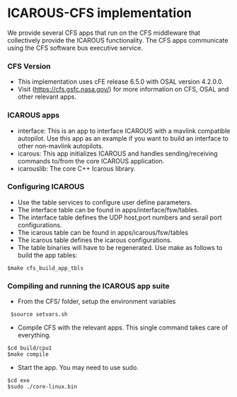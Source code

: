 ICAROUS-CFS implementation
============================

We provide several CFS apps that run on the CFS middleware that collectively provide the ICAROUS functionality. The CFS apps communicate using the CFS software bus executive service.

### CFS Version

- This implementation uses cFE release 6.5.0 with OSAL version 4.2.0.0.
- Visit (https://cfs.gsfc.nasa.gov/) for more information on CFS, OSAL and other relevant apps.

### ICAROUS apps

- interface: This is an app to interface ICAROUS with a mavlink compatible autopilot. Use this app as an example if you want to build an interface to other non-mavlink autopilots.
- icarous: This app initializes ICAROUS and handles sending/receiving commands to/from the core ICAROUS application.
- icarouslib: The core C++ Icarous library.

### Configuring ICAROUS
- Use the table services to configure user define parameters.
- The interface table can be found in apps/interface/fsw/tables.
- The interface table defines the UDP host,port numbers and serail port configurations.
- The icarous table can be found in apps/icarous/fsw/tables
- The icarous table defines the icarous configurations.
- The table binaries will have to be regenerated. Use make as follows to build the app tables:
```
$make cfs_build_app_tbls
```
### Compiling and running the ICAROUS app suite

- From the CFS/ folder, setup the environment variables
```
 $source setvars.sh
```
- Compile CFS with the relevant apps. This single command takes care of everything.
```
$cd build/cpu1
$make compile
```
- Start the app. You may need to use sudo.
```
$cd exe
$sudo ./core-linux.bin
```